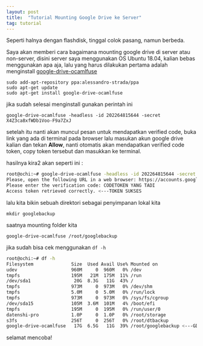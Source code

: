 ```yaml
---
layout: post
title:  "Tutorial Mounting Google Drive ke Server"
tag: tutorial
---
```


Seperti halnya dengan flashdisk, tinggal colok pasang, namun berbeda.

Saya akan memberi cara bagaimana mounting google drive di server atau non-server, disini server saya menggunakan OS Ubuntu 18.04, kalian bebas menggunakan apa aja, lalu yang harus dilakukan pertama adalah menginstall [google-drive-ocamlfuse](https://github.com/astrada/google-drive-ocamlfuse)

```
sudo add-apt-repository ppa:alessandro-strada/ppa
sudo apt-get update
sudo apt-get install google-drive-ocamlfuse
```
jika sudah selesai menginstall gunakan perintah ini
```
google-drive-ocamlfuse -headless -id 202264815644 -secret X4Z3ca8xfWDb1Voo-F9a7ZxJ 
```
setelah itu nanti akan muncul pesan untuk mendapatkan verified code, buka link yang ada di terminal pada browser lalu masukan akun google drive kalian
dan tekan **Allow**, nanti otomatis akan mendapatkan verified code token, copy token tersebut dan masukkan ke terminal.

hasilnya kira2 akan seperti ini :
```bash
root@ochi:~# google-drive-ocamlfuse -headless -id 202264815644 -secret X4Z3ca8xfWDb1Voo-F9a7ZxJ
Please, open the following URL in a web browser: https://accounts.google.com/o/oauth2/auth?client_id=202264815644&redirect_uri=urn%3Aietf%3Awg%3Aoauth%3A2.0%3Aoob&scope=https%3A%2F%2Fwww.googleapis.com%2Fauth%2Fdrive&response_type=code&access_type=offline&approval_prompt=force
Please enter the verification code: CODETOKEN YANG TADI
Access token retrieved correctly. <---TOKEN SUKSES
```



lalu kita bikin sebuah direktori sebagai penyimpanan lokal kita
```
mkdir googlebackup
```

saatnya mounting folder kita
```
google-drive-ocamlfuse /root/googlebackup
```

jika sudah bisa cek menggunakan `df -h` 
```bash
root@ochi:~# df -h
Filesystem              Size  Used Avail Use% Mounted on
udev                    960M     0  960M   0% /dev
tmpfs                   195M   21M  175M  11% /run
/dev/sda1                20G  8.3G   11G  43% /
tmpfs                   973M     0  973M   0% /dev/shm
tmpfs                   5.0M     0  5.0M   0% /run/lock
tmpfs                   973M     0  973M   0% /sys/fs/cgroup
/dev/sda15              105M  3.6M  101M   4% /boot/efi
tmpfs                   195M     0  195M   0% /run/user/0
datenshi-pro            1.0P     0  1.0P   0% /root/storage
s3fs                    256T     0  256T   0% /root/dtbackup
google-drive-ocamlfuse   17G  6.5G   11G  39% /root/googlebackup <---GDRIVE KITA
```

selamat mencoba!

